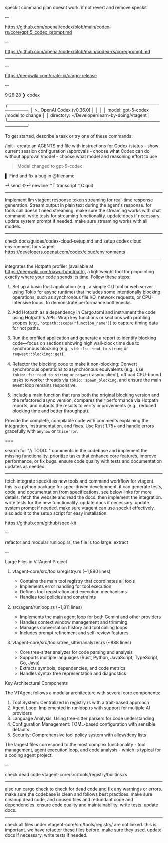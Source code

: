 speckit command plan doesnt work. if not revert and remove speckit

--

https://github.com/openai/codex/blob/main/codex-rs/core/gpt_5_codex_prompt.md

--

https://github.com/openai/codex/blob/main/codex-rs/core/prompt.md

---

--

https://deepwiki.com/crate-ci/cargo-release

--

9:26:28 ❯ codex

╭────────────────────────────────────────────────────────╮
│ >\_ OpenAI Codex (v0.36.0) │
│ │
│ model: gpt-5-codex /model to change │
│ directory: ~/Developer/learn-by-doing/vtagent │
╰────────────────────────────────────────────────────────╯

To get started, describe a task or try one of these commands:

/init - create an AGENTS.md file with instructions for Codex
/status - show current session configuration
/approvals - choose what Codex can do without approval
/model - choose what model and reasoning effort to use

> Model changed to gpt-5-codex

▌ Find and fix a bug in @filename

⏎ send ⇧⏎ newline ⌃T transcript ⌃C quit

---

Implement llm vtagent response token streaming for real-time response generation. Stream output in plain text during the agent's response. for tools call doesn't need streaming. make sure the streaming works with chat command. write tests for streaming functionality. update docs if necessary. update system prompt if needed. make sure streaming works with all models.

---

check docs/guides/codex-cloud-setup.md
and setup codex cloud environment for vtagent
https://developers.openai.com/codex/cloud/environments

---

integrates the Hotpath profiler (available at https://deepwiki.com/pawurb/hotpath), a lightweight tool for pinpointing exactly where your code spends its time. Follow these steps:

1. Set up a basic Rust application (e.g., a simple CLI tool or web server using Tokio for async runtime) that includes some intentionally blocking operations, such as synchronous file I/O, network requests, or CPU-intensive loops, to demonstrate performance bottlenecks.

2. Add Hotpath as a dependency in Cargo.toml and instrument the code using Hotpath's APIs: Wrap key functions or sections with profiling scopes (e.g., `hotpath::scope("function_name")`) to capture timing data for hot paths.

3. Run the profiled application and generate a report to identify blocking code—focus on sections showing high wall-clock time due to synchronous blocking (e.g., `std::fs::read_to_string` or `reqwest::blocking::get`).

4. Refactor the blocking code to make it non-blocking: Convert synchronous operations to asynchronous equivalents (e.g., use `tokio::fs::read_to_string` or `reqwest` async client), offload CPU-bound tasks to worker threads via `tokio::spawn_blocking`, and ensure the main event loop remains responsive.

5. Include a main function that runs both the original blocking version and the refactored async version, compares their performance via Hotpath reports, and outputs the results to verify improvements (e.g., reduced blocking time and better throughput).

Provide the complete, compilable code with comments explaining the integration, instrumentation, and fixes. Use Rust 1.75+ and handle errors gracefully with `anyhow` or `thiserror`.

===

search for "// TODO: " comments in the codebase and implement the missing functionality. prioritize tasks that enhance core features, improve performance, or fix bugs. ensure code quality with tests and documentation updates as needed.

---

fetch integrate speckit as new tools and command workflow for vtagent. this is a python package for spec-driven development. it can generate tests, code, and documentation from specifications. see below links for more details. fetch the website and read the docs. then implement the integration. write tests for the new functionality. update docs if necessary. update system prompt if needed. make sure vtagent can use speckit effectively. also add it to the setup script for easy installation.

https://github.com/github/spec-kit

--

refactor and modular runloop.rs, the file is too large. extract

--

Large Files in VTAgent Project

1.  vtagent-core/src/tools/registry.rs (~1,890 lines)

    -   Contains the main tool registry that coordinates all tools
    -   Implements error handling for tool execution
    -   Defines tool registration and execution mechanisms
    -   Handles tool policies and constraints

2.  src/agent/runloop.rs (~1,811 lines)

    -   Implements the main agent loop for both Gemini and other providers
    -   Handles context window management and trimming
    -   Manages conversation history and tool calling loops
    -   Includes prompt refinement and self-review features

3.  vtagent-core/src/tools/tree_sitter/analyzer.rs (~888 lines)
    -   Core tree-sitter analyzer for code parsing and analysis
    -   Supports multiple languages (Rust, Python, JavaScript, TypeScript, Go, Java)
    -   Extracts symbols, dependencies, and code metrics
    -   Handles syntax tree representation and diagnostics

Key Architectural Components

The VTAgent follows a modular architecture with several core components:

1.  Tool System: Centralized in registry.rs with a trait-based approach
2.  Agent Loop: Implemented in runloop.rs with support for multiple AI providers
3.  Language Analysis: Using tree-sitter parsers for code understanding
4.  Configuration Management: TOML-based configuration with sensible defaults
5.  Security: Comprehensive tool policy system with allow/deny lists

The largest files correspond to the most complex functionality - tool management, agent execution loop, and code analysis - which is typical
for a coding agent project.

--

check dead code vtagent-core/src/tools/registry/builtins.rs

---

also run cargo check to check for dead code and fix any warnings or errors. make sure the codebase is clean and follows best practices. make sure cleanup dead code, and unused files and redundant code and dependencies. ensure code quality and maintainability. write tests. update docs.

---

check all files under vtagent-core/src/tools/registry/ are not linked. this is important. we have refactor these files before. make sure they used. update docs if necessary. write tests if needed.
